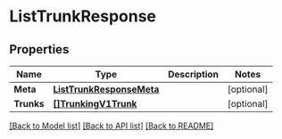# ListTrunkResponse

## Properties
Name | Type | Description | Notes
------------ | ------------- | ------------- | -------------
**Meta** | [**ListTrunkResponseMeta**](ListTrunkResponse_meta.md) |  |[optional] 
**Trunks** | [**[]TrunkingV1Trunk**](trunking.v1.trunk.md) |  |[optional] 

[[Back to Model list]](../README.md#documentation-for-models) [[Back to API list]](../README.md#documentation-for-api-endpoints) [[Back to README]](../README.md)


